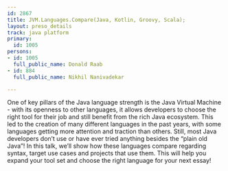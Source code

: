 ```yaml
---
id: 2867
title: JVM.Languages.Compare(Java, Kotlin, Groovy, Scala);
layout: preso_details
track: java platform
primary:
  id: 1005
persons:
- id: 1005
  full_public_name: Donald Raab
- id: 884
  full_public_name: Nikhil Nanivadekar

---
```

One of key pillars of the Java language strength is the Java Virtual Machine - with its openness to other languages, it allows developers to choose the right tool for their job and still benefit from the rich Java ecosystem. This led to the creation of many different languages in the past years, with some languages getting more attention and traction than others. Still, most Java developers don’t use or have ever tried anything besides the “plain old Java”! In this talk, we’ll show how these languages compare regarding syntax, target use cases and projects that use them. This will help you expand your tool set and choose the right language for your next essay!
